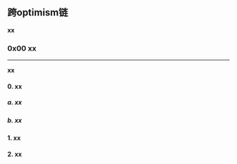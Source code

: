 ## 跨optimism链
**xx**

### 0x00 xx
---
**xx**

#### 0. xx
##### a. xx
##### b. xx

#### 1. xx

#### 2. xx
